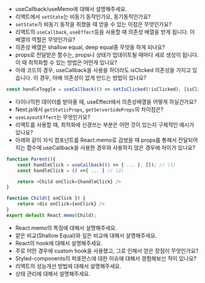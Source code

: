 - useCallback/useMemo에 대해서 설명해주세요.
- 리액트에서 `setState`는 비동기 동작인가요, 동기동작인가요?
- `setState`가 비동기 동작을 취했을 때 얻을 수 있는 이점은 무엇인가요?
- 리액트의 `useCallback`, `useEffect`등을 사용할 때 의존성 배열을 받게 됩니다. 이 배열의 역할은 무엇인가요?
- 의존성 배열은 shallow equal, deep equal중 무엇을 하게 되나요?
- props로 전달받은 함수는, props나 상태가 업데이트될 때마다 새로 생성이 됩니다. 이 때 최적화할 수 있는 방법은 어떤게 있나요?
- 아래 코드의 경우, useCallback을 사용을 하더라도 isClicked 의존성을 가지고 있습니다. 이 경우, 아예 의존성이 없게 만드는 방법이 있나요?
```javascript
const handleToggle = useCallback(() => setIsClicked(!isClicked), [isClicked]);
```

- 다이나믹한 데이터를 받아올 때, useEffect에서 의존성배열을 어떻게 하실건가요?
- Next.js에서 `getStaticProps`, `getServerSideProps`의 차이점은?
- `useLayoutEffect`는 무엇인가요?
- 리액트를 사용할 때, 최적화에 신경쓰는 부분은 어떤 것이 있는지 구체적인 예시가 있나요?
- 아래와 같이 자식 컴포넌트를 React.memo로 감쌌을 때 props를 통해서 전달되어지는 함수에 useCallback을 사용한 경우와 사용하지 않은 경우에 차이가 있나요?
```javascript
function Parent(){
	const handleClick = useCallback(() => { ... }, []); // (1)
	const handleClick = () =>{ ... } // (2)

	return <Child onClick={handleClick} />
}

function Child({ onClick }) {
	return <div onClick={onClick} />
}
export default React.memo(Child); 
```


- React.memo의 특징에 대해서 설명해주세요.
- 얕은 비교(Shallow Equal)와 깊은 비교에 대해서 설명해주세요.
- React의 hook에 대해서 설명해주세요.
- 주로 어떤 경우에 custom hook을 사용했고, 그로 인해서 얻은 장점이 무엇인가요?
- Styled-components의 퍼포먼스에 대한 이슈에 대해서 경험해보신 적이 있나요?
- 리액트의 성능개선 방법에 대해서 설명해주세요.
- 상태 관리에 대해서 설명해주세요.
